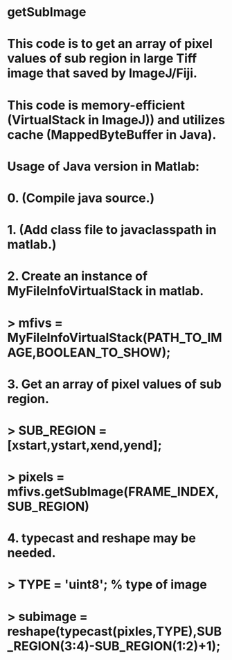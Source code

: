 # getSubImage
#
# This code is to get an array of pixel values of sub region in large Tiff image that saved by ImageJ/Fiji.
# This code is memory-efficient (VirtualStack in ImageJ)) and utilizes cache (MappedByteBuffer in Java).
# 
# Usage of Java version in Matlab:
#  0. (Compile java source.)
#  1. (Add class file to javaclasspath in matlab.)
#  2. Create an instance of MyFileInfoVirtualStack in matlab.
#     > mfivs = MyFileInfoVirtualStack(PATH_TO_IMAGE,BOOLEAN_TO_SHOW); 
#  3. Get an array of pixel values of sub region.
#     > SUB_REGION = [xstart,ystart,xend,yend];
#     > pixels = mfivs.getSubImage(FRAME_INDEX,SUB_REGION)
#  4. typecast and reshape may be needed.
#     > TYPE = 'uint8'; % type of image
#     > subimage = reshape(typecast(pixles,TYPE),SUB_REGION(3:4)-SUB_REGION(1:2)+1);
#
